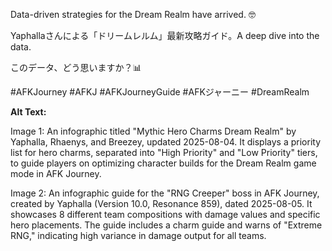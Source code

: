 Data-driven strategies for the Dream Realm have arrived. 🤓

Yaphallaさんによる「ドリームレルム」最新攻略ガイド。A deep dive into the data.

このデータ、どう思いますか？📊

#AFKJourney #AFKJ #AFKJourneyGuide #AFKジャーニー #DreamRealm

**Alt Text:**

Image 1: An infographic titled "Mythic Hero Charms Dream Realm" by Yaphalla, Rhaenys, and Breezey, updated 2025-08-04. It displays a priority list for hero charms, separated into "High Priority" and "Low Priority" tiers, to guide players on optimizing character builds for the Dream Realm game mode in AFK Journey.

Image 2: An infographic guide for the "RNG Creeper" boss in AFK Journey, created by Yaphalla (Version 10.0, Resonance 859), dated 2025-08-05. It showcases 8 different team compositions with damage values and specific hero placements. The guide includes a charm guide and warns of "Extreme RNG," indicating high variance in damage output for all teams.